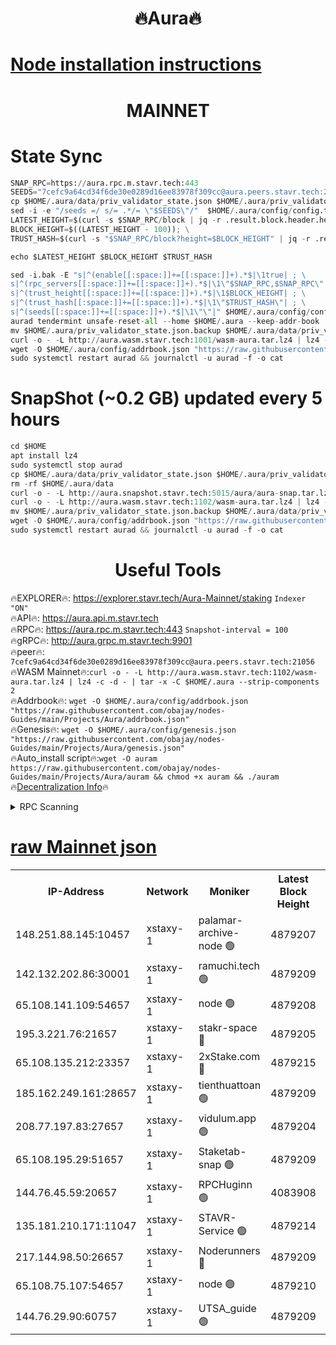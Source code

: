 <h1 align="center"> 🔥Aura🔥</h1>

[Node installation instructions](https://github.com/obajay/nodes-Guides/tree/main/Projects/Aura)
=
<h1 align="center"> MAINNET</h1>


# State Sync
```python
SNAP_RPC=https://aura.rpc.m.stavr.tech:443
SEEDS="7cefc9a64cd34f6de30e0289d16ee83978f309cc@aura.peers.stavr.tech:21056"
cp $HOME/.aura/data/priv_validator_state.json $HOME/.aura/priv_validator_state.json.backup
sed -i -e "/seeds =/ s/= .*/= \"$SEEDS\"/"  $HOME/.aura/config/config.toml
LATEST_HEIGHT=$(curl -s $SNAP_RPC/block | jq -r .result.block.header.height); \
BLOCK_HEIGHT=$((LATEST_HEIGHT - 100)); \
TRUST_HASH=$(curl -s "$SNAP_RPC/block?height=$BLOCK_HEIGHT" | jq -r .result.block_id.hash)

echo $LATEST_HEIGHT $BLOCK_HEIGHT $TRUST_HASH

sed -i.bak -E "s|^(enable[[:space:]]+=[[:space:]]+).*$|\1true| ; \
s|^(rpc_servers[[:space:]]+=[[:space:]]+).*$|\1\"$SNAP_RPC,$SNAP_RPC\"| ; \
s|^(trust_height[[:space:]]+=[[:space:]]+).*$|\1$BLOCK_HEIGHT| ; \
s|^(trust_hash[[:space:]]+=[[:space:]]+).*$|\1\"$TRUST_HASH\"| ; \
s|^(seeds[[:space:]]+=[[:space:]]+).*$|\1\"\"|" $HOME/.aura/config/config.toml
aurad tendermint unsafe-reset-all --home $HOME/.aura --keep-addr-book
mv $HOME/.aura/priv_validator_state.json.backup $HOME/.aura/data/priv_validator_state.json
curl -o - -L http://aura.wasm.stavr.tech:1001/wasm-aura.tar.lz4 | lz4 -c -d - | tar -x -C $HOME/.aura --strip-components 2
wget -O $HOME/.aura/config/addrbook.json "https://raw.githubusercontent.com/obajay/nodes-Guides/main/Projects/Aura/addrbook.json"
sudo systemctl restart aurad && journalctl -u aurad -f -o cat
```
# SnapShot (~0.2 GB) updated every 5 hours
```python
cd $HOME
apt install lz4
sudo systemctl stop aurad
cp $HOME/.aura/data/priv_validator_state.json $HOME/.aura/priv_validator_state.json.backup
rm -rf $HOME/.aura/data
curl -o - -L http://aura.snapshot.stavr.tech:5015/aura/aura-snap.tar.lz4 | lz4 -c -d - | tar -x -C $HOME/.aura --strip-components 2
curl -o - -L http://aura.wasm.stavr.tech:1102/wasm-aura.tar.lz4 | lz4 -c -d - | tar -x -C $HOME/.aura --strip-components 2
mv $HOME/.aura/priv_validator_state.json.backup $HOME/.aura/data/priv_validator_state.json
wget -O $HOME/.aura/config/addrbook.json "https://raw.githubusercontent.com/obajay/nodes-Guides/main/Projects/Aura/addrbook.json"
sudo systemctl restart aurad && journalctl -u aurad -f -o cat
```

 <h1 align="center"> Useful Tools</h1>

🔥EXPLORER🔥:     https://explorer.stavr.tech/Aura-Mainnet/staking        `Indexer "ON"` \
🔥API🔥:          https://aura.api.m.stavr.tech \
🔥RPC🔥:          https://aura.rpc.m.stavr.tech:443              `Snapshot-interval = 100` \
🔥gRPC🔥:         http://aura.grpc.m.stavr.tech:9901 \
🔥peer🔥:         `7cefc9a64cd34f6de30e0289d16ee83978f309cc@aura.peers.stavr.tech:21056` \
🔥WASM Mainnet🔥:`curl -o - -L http://aura.wasm.stavr.tech:1102/wasm-aura.tar.lz4 | lz4 -c -d - | tar -x -C $HOME/.aura --strip-components 2` \
🔥Addrbook🔥:  `wget -O $HOME/.aura/config/addrbook.json "https://raw.githubusercontent.com/obajay/nodes-Guides/main/Projects/Aura/addrbook.json"` \
🔥Genesis🔥:  `wget -O $HOME/.aura/config/genesis.json "https://raw.githubusercontent.com/obajay/nodes-Guides/main/Projects/Aura/genesis.json"` \
🔥Auto_install script🔥:`wget -O auram https://raw.githubusercontent.com/obajay/nodes-Guides/main/Projects/Aura/auram && chmod +x auram && ./auram` \
🔥[Decentralization Info](https://github.com/obajay/StateSync-snapshots/tree/main/Projects/Aura/Decentralization)🔥

<details>
<summary>RPC Scanning</summary>

<h2 align="center"> We scan nodes in real time every 4 hours. And we provide the final result of RPC endpoints.
We cannot influence the operation of these nodes in any way. </h2>


```python
If Voting Power is higher than 0 --> then the Node is a validator of the network and may be subject to attack and be a potential threat to the chain.
```
```python
We marked such validators with a red symbol
```

</details>

[raw Mainnet json](https://rpc-check.auram.stavr.tech/auram/rpcauram_result.json)
=



<table><tr><th>IP-Address</th><th>Network</th><th>Moniker</th><th>Latest Block Height</th><th>Earliest Block Height</th><th>Catching Up</th><th>Tx Index</th><th>Voting Power</th><th>Scan Time</th></tr><tr><td>148.251.88.145:10457</td><td>xstaxy-1</td><td>palamar-archive-node 🟢</td><td>4879207</td><td>1</td><td>False</td><td>on</td><td>0</td><td>2024-02-06T05:55:28.067004359UTC</td></tr><tr><td>142.132.202.86:30001</td><td>xstaxy-1</td><td>ramuchi.tech 🟢</td><td>4879209</td><td>1</td><td>False</td><td>on</td><td>0</td><td>2024-02-06T05:55:38.061755292UTC</td></tr><tr><td>65.108.141.109:54657</td><td>xstaxy-1</td><td>node 🟢</td><td>4879208</td><td>151001</td><td>False</td><td>on</td><td>0</td><td>2024-02-06T05:55:30.445971852UTC</td></tr><tr><td>195.3.221.76:21657</td><td>xstaxy-1</td><td>stakr-space 🔴</td><td>4879205</td><td>864001</td><td>False</td><td>on</td><td>2000010</td><td>2024-02-06T05:55:13.447705441UTC</td></tr><tr><td>65.108.135.212:23357</td><td>xstaxy-1</td><td>2xStake.com 🔴</td><td>4879215</td><td>1292001</td><td>False</td><td>off</td><td>500059</td><td>2024-02-06T05:56:14.317536245UTC</td></tr><tr><td>185.162.249.161:28657</td><td>xstaxy-1</td><td>tienthuattoan 🟢</td><td>4879209</td><td>2511001</td><td>False</td><td>on</td><td>0</td><td>2024-02-06T05:55:38.323400061UTC</td></tr><tr><td>208.77.197.83:27657</td><td>xstaxy-1</td><td>vidulum.app 🟢</td><td>4879204</td><td>3205801</td><td>False</td><td>on</td><td>0</td><td>2024-02-06T05:55:08.965639367UTC</td></tr><tr><td>65.108.195.29:51657</td><td>xstaxy-1</td><td>Staketab-snap 🟢</td><td>4879209</td><td>3761101</td><td>False</td><td>off</td><td>0</td><td>2024-02-06T05:55:36.913545780UTC</td></tr><tr><td>144.76.45.59:20657</td><td>xstaxy-1</td><td>RPCHuginn 🟢</td><td>4083908</td><td>3962157</td><td>False</td><td>on</td><td>0</td><td>2024-02-06T05:55:37.148105259UTC</td></tr><tr><td>135.181.210.171:11047</td><td>xstaxy-1</td><td>STAVR-Service 🟢</td><td>4879214</td><td>4496501</td><td>False</td><td>on</td><td>0</td><td>2024-02-06T05:56:03.692869482UTC</td></tr><tr><td>217.144.98.50:26657</td><td>xstaxy-1</td><td>Noderunners 🔴</td><td>4879209</td><td>4603001</td><td>False</td><td>off</td><td>2024605</td><td>2024-02-06T05:55:37.565957899UTC</td></tr><tr><td>65.108.75.107:54657</td><td>xstaxy-1</td><td>node 🟢</td><td>4879210</td><td>4717763</td><td>False</td><td>on</td><td>0</td><td>2024-02-06T05:55:42.796577755UTC</td></tr><tr><td>144.76.29.90:60757</td><td>xstaxy-1</td><td>UTSA_guide 🟢</td><td>4879209</td><td>4778001</td><td>False</td><td>on</td><td>0</td><td>2024-02-06T05:55:37.816021769UTC</td></tr></table>
